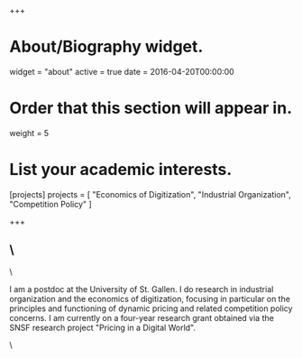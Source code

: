 +++
# About/Biography widget.
widget = "about"
active = true
date = 2016-04-20T00:00:00

# Order that this section will appear in.
weight = 5

# List your academic interests.
[projects]
  projects = [
    "Economics of Digitization",
    "Industrial Organization",
    "Competition Policy"
  ]


 
+++

## \ 

 \ 


I am a postdoc at the University of St. Gallen. I do research in industrial organization and the economics of digitization, focusing in particular on the principles and functioning of dynamic pricing and related competition policy concerns. I am currently on a four-year research grant obtained via the SNSF research project "Pricing in a Digital World".

 \ 
